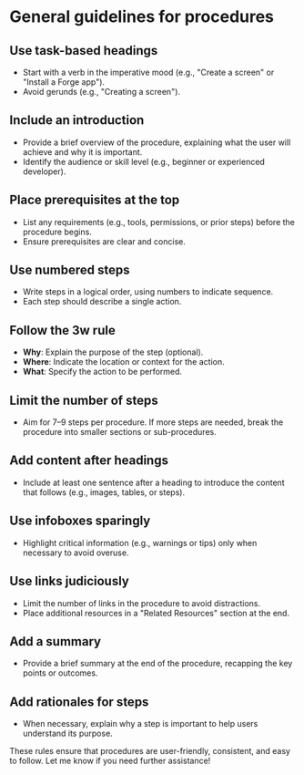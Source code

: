 # General guidelines for procedures

## Use task-based headings

* Start with a verb in the imperative mood (e.g., "Create a screen" or "Install a Forge app").
* Avoid gerunds (e.g., "Creating a screen").

## Include an introduction

* Provide a brief overview of the procedure, explaining what the user will achieve and why it is important.
* Identify the audience or skill level (e.g., beginner or experienced developer).

## Place prerequisites at the top

* List any requirements (e.g., tools, permissions, or prior steps) before the procedure begins.
* Ensure prerequisites are clear and concise.

## Use numbered steps

* Write steps in a logical order, using numbers to indicate sequence.
* Each step should describe a single action.

## Follow the 3w rule

* **Why**: Explain the purpose of the step (optional).
* **Where**: Indicate the location or context for the action.
* **What**: Specify the action to be performed.

## Limit the number of steps

* Aim for 7–9 steps per procedure. If more steps are needed, break the procedure into smaller sections or sub-procedures.

## Add content after headings

* Include at least one sentence after a heading to introduce the content that follows (e.g., images, tables, or steps).

## Use infoboxes sparingly

* Highlight critical information (e.g., warnings or tips) only when necessary to avoid overuse.

## Use links judiciously

* Limit the number of links in the procedure to avoid distractions.
* Place additional resources in a "Related Resources" section at the end.

## Add a summary

* Provide a brief summary at the end of the procedure, recapping the key points or outcomes.

## Add rationales for steps

* When necessary, explain why a step is important to help users understand its purpose.

These rules ensure that procedures are user-friendly, consistent, and easy to follow. Let me know if you need further assistance!
